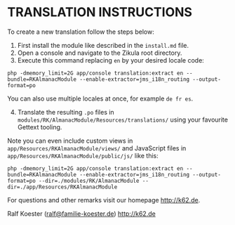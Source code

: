 # TRANSLATION INSTRUCTIONS

To create a new translation follow the steps below:

1. First install the module like described in the `install.md` file.
2. Open a console and navigate to the Zikula root directory.
3. Execute this command replacing `en` by your desired locale code:

`php -dmemory_limit=2G app/console translation:extract en --bundle=RKAlmanacModule --enable-extractor=jms_i18n_routing --output-format=po`

You can also use multiple locales at once, for example `de fr es`.

4. Translate the resulting `.po` files in `modules/RK/AlmanacModule/Resources/translations/` using your favourite Gettext tooling.

Note you can even include custom views in `app/Resources/RKAlmanacModule/views/` and JavaScript files in `app/Resources/RKAlmanacModule/public/js/` like this:

`php -dmemory_limit=2G app/console translation:extract en --bundle=RKAlmanacModule --enable-extractor=jms_i18n_routing --output-format=po --dir=./modules/RK/AlmanacModule --dir=./app/Resources/RKAlmanacModule`

For questions and other remarks visit our homepage http://k62.de.

Ralf Koester (ralf@familie-koester.de)
http://k62.de
